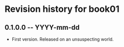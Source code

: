 # Revision history for book01

## 0.1.0.0 -- YYYY-mm-dd

* First version. Released on an unsuspecting world.

